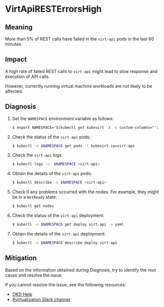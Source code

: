# VirtApiRESTErrorsHigh
<!-- Edited by Jiří Herrmann, 8 Nov 2022 -->

## Meaning

More than 5% of REST calls have failed in the `virt-api` pods in the last 60 minutes.

## Impact

A high rate of failed REST calls to `virt-api` might lead to slow response and execution of API calls.

However, currently running virtual machine workloads are not likely to be affected.

## Diagnosis

1. Set the `NAMESPACE` environment variable as follows:

   ```bash
   $ export NAMESPACE="$(kubectl get kubevirt -A -o custom-columns="":.metadata.namespace)"
   ```

2. Check the status of the `virt-api` pods:

   ```bash
   $ kubectl -n $NAMESPACE get pods -l kubevirt.io=virt-api
   ```

3. Check the `virt-api` logs:

   ```bash
   $ kubectl logs -n  $NAMESPACE <virt-api>
   ```

4. Obtain the details of the `virt-api` pods:

   ```bash
   $ kubectl describe -n $NAMESPACE <virt-api>
   ```

5. Check if any problems occurred with the nodes. For example, they might be in a `NotReady` state:

   ```bash
   $ kubectl get nodes
   ```

6. Check the status of the `virt-api` deployment:

   ```bash
   $ kubectl -n $NAMESPACE get deploy virt-api -o yaml
   ```

7. Obtain the details of the `virt-api` deployment:

   ```bash
   $ kubectl -n $NAMESPACE describe deploy virt-api
   ```

## Mitigation

Based on the information obtained during Diagnosis, try to identify the root cause and resolve the issue.

<!--DS: If you cannot resolve the issue, log in to the link:https://access.redhat.com[Customer Portal] and open a support case, attaching the artifacts gathered during the Diagnosis procedure.-->
<!--USstart-->
If you cannot resolve the issue, see the following resources:

- [OKD Help](https://www.okd.io/help/)
- [#virtualization Slack channel](https://kubernetes.slack.com/channels/virtualization)
<!--USend-->
